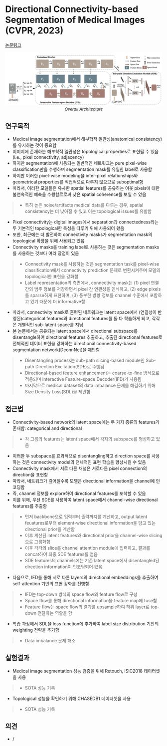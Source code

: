 # Directional Connectivity-based Segmentation of Medical Images (CVPR, 2023)

[논문링크](https://arxiv.org/abs/2304.00145)

<p align="center">
    <img width="600" alt='fig1' src="./img/03_15_01.png?raw=true"></br>
    <em><font size=2>Overall Architecture</font></em>
</p>

## 연구목적
- Medical image segmentation에서 해부학적 일관성(anatomical consistency)를 유지하는 것이 중요함
- 이미지에 존재하는 해부학적 일관성은 topological properties로 표현될 수 있음 (i.e., pixel connectivity, adjacency)
- 하지만 segmentation에 사용되는 일반적인 네트워크는 pure pixel-wise classification만을 수행하며 segmentation mask를 유일한 label로 사용함
- 하지만 이러한 pixel-wise modeling을 inter-pixel relationships와 geometrical properties를 직접적으로 다루지 않으므로 suboptimal함
- 따라서, 이러한 모델들은 유사한 spatial features를 공유하는 이웃 pixels에 대한 불연속적인 예측을 수행함르로써 낮은 spatial coherence를 보일 수 있음
> - 특히 높은 noise/artifacts medical data를 다루는 경우, spatial consistency는 더 낮아질 수 있고 이는 topological issues를 유발함
- Pixel connectivity는 digital images에서 separation과 connectedness라는 두 기본적인 topological한 특성을 다루기 위해 사용되어 왔음
- 또한, 최근에는 더 발전하여 connectivity masks가 segmentation mask의 topological 확장을 위해 사용되고 있음
- Connectivity masks를 training label로 사용하는 것은 segmentation masks를 사용하는 것보다 여러 장점이 있음
> - Connectivity mask를 사용하는 것은 segmentation task를 pixel-wise classification에서 connectivity prediction 문제로 변환시켜주며 모델의 topological한 표현을 강화함
> - Label representation의 측면에서, connectivity mask는 (1) pixel 연결 간의 범주 정보를 저장하면서 pixel 간 연관성을 인식하고, (2) edge pixels를 sparse하게 표현하며, (3) 풍부한 방향 정보를 channel 수준에서 포함하고 있기 때문에 더 informative함
- 따라서, connectivity mask로 훈련된 네트워크는 latent space에서 (연결성이 반영된)categorical features와 directional features를 둘 다 학습하게 되고, 각각은 개별적인 sub-latent space를 지님
- 본 논문에서는 공유되는 latent space에서 directional subspace를 disentangle하여 directional features 추출하고, 추출된 directional features로 전체적인 데이터 표현을 강화하는 directional connectivity-based segmentation network(DconnNet)을 제안함
> - Disentangling process는 sub-path slicing-based module인 Sub-path Direction Excitation(SDE)로 수행됨
> - Directional-based feature enhancement는 coarse-to-fine 방식으로 적용되며 Interactive Feature-space Decoder(IFD)가 사용됨
> - 마지막으로 medical dataset의 data imbalance 문제를 해결하기 위해 Size Density Loss(SDL)을 제안함

## 접근법
- Connectivity-based network의 latent space에는 두 가지 종류의 features가 존재함: categorical and directional
> - 각 그룹의 features는 latent space에서 각자의 subspace를 형성하고 있음
- 이러한 두 subspace를 효과적으로 disentangling하고 direction space를 사용하는 것은 connectivity model의 전체적인 표현 학습을 향상시킬 수 있음
- Connectivity mask에서 서로 다른 채널은 서로다른 pixel connection의 direction을 표현함
- 따라서, 네트워크가 깊어질수록 모델은 directional information을 channel에 인코딩함
- 즉, channel 정보를 explore하여 directional features를 포착할 수 있음
- 이를 위해, 우선 SDE를 사용하여 latent space에서 channel-wise directional features를 추출함
> - 먼저 backbone으로 입력부터 출력까지를 계산하고, output latent feuatures로부터 element-wise directional information을 담고 있는 directional prior을 계산함
> - 이후 계산된 latent features와 directional prior을 channel-wise slicing으로 그룹화함
> - 이후 각각의 slice를 channel attention module에 입력하고, 결과를 concat하여 최종 SDE features를 얻음
> - SDE features의 channels에는 기존 latent space에서 disentangled된 direction information이 인코딩되어 있음
- 다음으로, IFD를 통해 서로 다른 layers의 directional embeddings를 추출하여 self-attention 기반의 표현 강화를 진행함
> - IFD는 top-down 방식의 space flow와 feature flow로 구성
> - Space flow를 통해 directional information을 feature map에 fuse함
> - Feature flow는 space flow의 결과를 upsample하여 하위 layer로 top-down 전달하는 역할을 함
- 학습 과정에서 SDL을 loss function에 추가하여 label size distribution 기반의 weighting 전략을 추가함 
> - Data imbalance 문제 해소

## 실험결과
- Medical image segmentation 성능 검증을 위해 Retouch, ISIC2018 데이터셋을 사용
> - SOTA 성능 기록
- Topological 성능을 확인하기 위해 CHASEDB1 데이터셋을 사용
> - SOTA 성능 기록

## 의견
- /